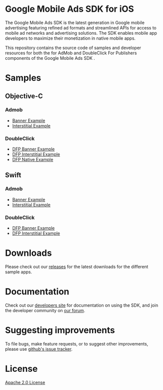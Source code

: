 Google Mobile Ads SDK for iOS
=============================
The Google Mobile Ads SDK is the latest generation in Google mobile advertising featuring refined ad formats and streamlined APIs for access to mobile ad networks and advertising solutions. The SDK enables mobile app developers to maximize their monetization in native mobile apps.

This repository contains the source code of samples and developer resources for both the for AdMob and DoubleClick For Publishers components of the Google Mobile Ads SDK .


# Samples

## Objective-C

### Admob
* [Banner Example](https://github.com/googleads/googleads-mobile-ios-examples/tree/master/Objective-C/admob/BannerExample)
* [Interstitial Example](https://github.com/googleads/googleads-mobile-ios-examples/tree/master/Objective-C/admob/InterstitialExample)

### DoubleClick
* [DFP Banner Example](https://github.com/googleads/googleads-mobile-ios-examples/tree/master/Objective-C/doubleclick/DFPBannerExample)
* [DFP Interstitial Example](https://github.com/googleads/googleads-mobile-ios-examples/tree/master/Objective-C/doubleclick/DFPInterstitialExample)
* [DFP Native Example](https://github.com/googleads/googleads-mobile-ios-examples/tree/master/Objective-C/doubleclick/DFPNativeExample)

## Swift

### Admob
* [Banner Example](https://github.com/googleads/googleads-mobile-ios-examples/tree/master/admob/Swift/BannerExample)
* [Interstitial Example](https://github.com/googleads/googleads-mobile-ios-examples/tree/master/admob/Swift/InterstitialExample)

### DoubleClick
* [DFP Banner Example](https://github.com/googleads/googleads-mobile-ios-examples/tree/master/Swift/doubleclick/DFPBannerExample)
* [DFP Interstitial Example](https://github.com/googleads/googleads-mobile-ios-examples/tree/master/Swift/doubleclick/DFPInterstitialExample)


Downloads
=========
Please check out our [releases](https://github.com/googleads/googleads-mobile-ios-examples/releases) for the latest downloads for the different sample apps.

Documentation
==============
Check out our [developers site](https://developers.google.com/mobile-ads-sdk/) for documentation on using the SDK, and join the developer community on [our forum](https://groups.google.com/forum/#!forum/google-admob-ads-sdk).

Suggesting improvements
=======================
To file bugs, make feature requests, or to suggest other improvements, please use [github's issue tracker](https://github.com/googleads/googleads-mobile-ios-examples/issues).

License
=======
[Apache 2.0 License](http://www.apache.org/licenses/LICENSE-2.0.html)

